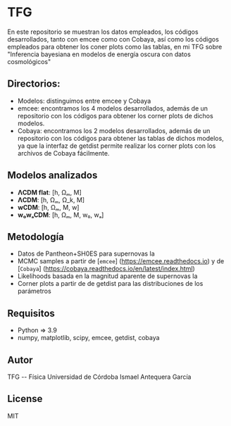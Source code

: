 # TFG
En este repositorio se muestran los datos empleados, los códigos desarrollados, tanto con emcee como con Cobaya, así como los códigos empleados para obtener los coner plots como las tablas, en mi TFG sobre "Inferencia bayesiana en modelos de energía oscura con datos cosmológicos"

## Directorios:
- Modelos: distinguimos entre emcee y Cobaya
- emcee: encontramos los 4 modelos desarrollados, además de un repositorio con los códigos para obtener los corner plots de dichos modelos.
- Cobaya: encontramos los 2 modelos desarrollados, además de un repositorio con los códigos para obtener las tablas de dichos modelos, ya que la interfaz de getdist permite realizar los corner plots con los archivos de Cobaya fácilmente.

## Modelos analizados
- **ΛCDM flat**: [h, Ωₘ, M]
- **ΛCDM**: [h, Ωₘ, Ω_k, M]
- **wCDM**: [h, Ωₘ, M, w]
- **w₀wₐCDM**: [h, Ωₘ, M, w₀, wₐ]

## Metodología
- Datos de Pantheon+SH0ES para supernovas Ia
- MCMC samples a partir de [`emcee`] (https://emcee.readthedocs.io) y de [`Cobaya`] (https://cobaya.readthedocs.io/en/latest/index.html)
- Likelihoods basada en la magnitud aparente de supernovas Ia
- Corner plots a partir de de getdist para las distribuciones de los parámetros

## Requisitos
- Python => 3.9
- numpy, matplotlib, scipy, emcee, getdist, cobaya

## Autor
TFG -- Física
Universidad de Córdoba
Ismael Antequera García

## License
MIT
